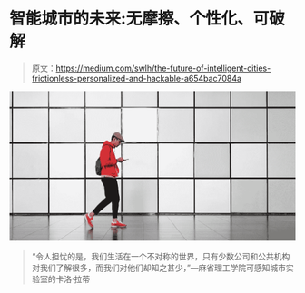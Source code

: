 # 智能城市的未来:无摩擦、个性化、可破解

> 原文：<https://medium.com/swlh/the-future-of-intelligent-cities-frictionless-personalized-and-hackable-a654bac7084a>

![](img/8a8bf282152dd6435850d2f7d3e6cad3.png)

> “令人担忧的是，我们生活在一个不对称的世界，只有少数公司和公共机构对我们了解很多，而我们对他们却知之甚少，”—麻省理工学院可感知城市实验室的卡洛·拉蒂